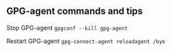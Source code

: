 ## GPG-agent commands and tips

 Stop GPG-agent
 `gpgconf --kill gpg-agent`
 
 Restart GPG-agent
 `gpg-connect-agent reloadagent /bye`
 
 